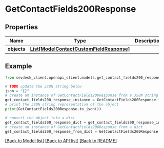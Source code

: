 # GetContactFields200Response


## Properties

Name | Type | Description | Notes
------------ | ------------- | ------------- | -------------
**objects** | [**List[ModelContactCustomFieldResponse]**](ModelContactCustomFieldResponse.md) |  | [optional] 

## Example

```python
from sevdesk_client.openapi_client.models.get_contact_fields200_response import GetContactFields200Response

# TODO update the JSON string below
json = "{}"
# create an instance of GetContactFields200Response from a JSON string
get_contact_fields200_response_instance = GetContactFields200Response.from_json(json)
# print the JSON string representation of the object
print(GetContactFields200Response.to_json())

# convert the object into a dict
get_contact_fields200_response_dict = get_contact_fields200_response_instance.to_dict()
# create an instance of GetContactFields200Response from a dict
get_contact_fields200_response_from_dict = GetContactFields200Response.from_dict(get_contact_fields200_response_dict)
```
[[Back to Model list]](../README.md#documentation-for-models) [[Back to API list]](../README.md#documentation-for-api-endpoints) [[Back to README]](../README.md)


